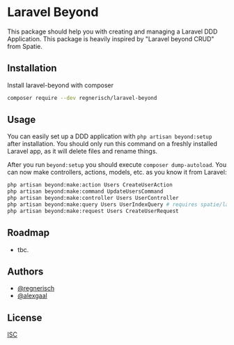# Laravel Beyond

This package should help you with creating and managing a Laravel DDD Application. 
This package is heavily inspired by "Laravel beyond CRUD" from Spatie.

## Installation

Install laravel-beyond with composer

```bash
composer require --dev regnerisch/laravel-beyond
```

## Usage

You can easily set up a DDD application with `php artisan beyond:setup` after installation. You should only run this 
command on a freshly installed Laravel app, as it will delete files and rename things.

After you run `beyond:setup` you should execute `composer dump-autoload`. You can now make controllers, actions, models, etc. as you know it from Laravel:
```bash
php artisan beyond:make:action Users CreateUserAction
php artisan beyond:make:command UpdateUsersCommand
php artisan beyond:make:controller Users UserController
php artisan beyond:make:query Users UserIndexQuery # requires spatie/laravel-query-builder
php artisan beyond:make:request Users CreateUserRequest
```

## Roadmap

- tbc.

## Authors

- [@regnerisch](https://github.com/regnerisch)
- [@alexgaal](https://github.com/alexgaal)

## License

[ISC](LICENSE.md)

